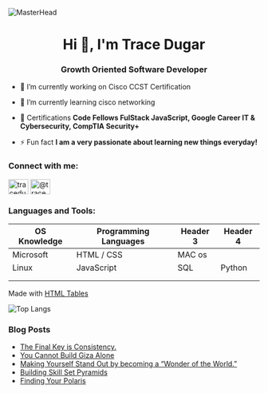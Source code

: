 ![MasterHead](https://s41660.pcdn.co/wp-content/uploads/2020/04/90-article-card-1.gif)

<h1 align="center">Hi 👋, I'm Trace Dugar</h1>
<h3 align="center">Growth Oriented Software Developer</h3>

- 🔭 I’m currently working on Cisco CCST Certification

- 🌱 I’m currently learning cisco networking

- 📜 Certifications **Code Fellows FulStack JavaScript, Google Career IT & Cybersecurity, CompTIA Security+**

- ⚡ Fun fact **I am a very passionate about learning new things everyday!**


<h3 align="left">Connect with me:</h3>
<p align="left">
<a href="https://linkedin.com/in/tracedugar" target="blank"><img align="center" src="https://raw.githubusercontent.com/rahuldkjain/github-profile-readme-generator/master/src/images/icons/Social/linked-in-alt.svg" alt="tracedugar" height="30" width="40" /></a>
<a href="https://medium.com/@tracedugar" target="blank"><img align="center" src="https://raw.githubusercontent.com/rahuldkjain/github-profile-readme-generator/master/src/images/icons/Social/medium.svg" alt="@tracedugar" height="30" width="40" /></a>
</p>

<h3 align="left">Languages and Tools:</h3>
<div class="table_component" role="region" tabindex="0">
<table>
    <thead>
        <tr>
            <th>OS Knowledge</th>
            <th>Programming Languages</th>
            <th>Header 3</th>
            <th>Header 4</th>
        </tr>
    </thead>
    <tbody>
        <tr>
            <td>Microsoft</td>
            <td>HTML / CSS</td>
            <td>MAC os</td>
            <td></td>
        </tr>
        <tr>
            <td>Linux</td>
            <td>JavaScript</td>
            <td>SQL</td>
            <td>Python</td>
        </tr>
        <tr>
            <td></td>
            <td></td>
            <td></td>
            <td></td>
        </tr>
        <tr>
            <td></td>
            <td></td>
            <td></td>
            <td></td>
        </tr>
    </tbody>
</table>
<div style="margin-top:8px">Made with <a href="https://www.htmltables.io/" target="_blank">HTML Tables</a></div>
</div>
 </p>

![Top Langs](https://github-readme-stats.vercel.app/api/top-langs/?username=TraceDugar&layout=compact)

### Blog Posts
<!-- BLOG-POST-LIST:START -->
- [The Final Key is Consistency.](https://medium.com/@tracedugar/the-final-key-is-consistency-d199da1ada75?source=rss-cfd15fcb9aa8------2)
- [You Cannot Build Giza Alone](https://medium.com/@tracedugar/you-cannot-build-giza-alone-c4dd88d755b7?source=rss-cfd15fcb9aa8------2)
- [Making Yourself Stand Out by becoming a “Wonder of the World.”](https://medium.com/@tracedugar/making-yourself-stand-out-by-becoming-a-wonder-of-the-world-9622b33141e3?source=rss-cfd15fcb9aa8------2)
- [Building Skill Set Pyramids](https://medium.com/@tracedugar/building-skill-pyramids-d37eb1c9750a?source=rss-cfd15fcb9aa8------2)
- [Finding Your Polaris](https://medium.com/@tracedugar/finding-your-polaris-7837921c6112?source=rss-cfd15fcb9aa8------2)
<!-- BLOG-POST-LIST:END -->

<!---
TraceDugar/TraceDugar is a ✨ special ✨ repository because its `README.md` (this file) appears on your GitHub profile.
You can click the Preview link to take a look at your changes.
--->
